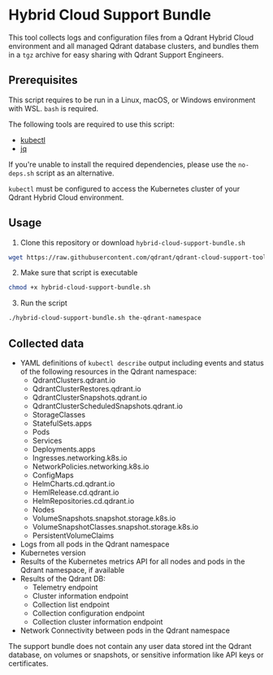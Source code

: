 # Hybrid Cloud Support Bundle

This tool collects logs and configuration files from a Qdrant Hybrid Cloud environment and all managed Qdrant database clusters, and bundles them in a `tgz` archive for easy sharing with Qdrant Support Engineers.

## Prerequisites

This script requires to be run in a Linux, macOS, or Windows environment with WSL. `bash` is required.

The following tools are required to use this script:

- [kubectl](https://kubernetes.io/docs/tasks/tools/install-kubectl/)
- [jq](https://jqlang.github.io/jq/download/)

If you're unable to install the required dependencies, please use the `no-deps.sh` script as an alternative.

`kubectl` must be configured to access the Kubernetes cluster of your Qdrant Hybrid Cloud environment.

## Usage

1. Clone this repository or download `hybrid-cloud-support-bundle.sh`
```bash
wget https://raw.githubusercontent.com/qdrant/qdrant-cloud-support-tools/main/hybrid-cloud-support-bundle/hybrid-cloud-support-bundle.sh 
```
2. Make sure that script is executable
```bash
chmod +x hybrid-cloud-support-bundle.sh
```
3. Run the script
```bash
./hybrid-cloud-support-bundle.sh the-qdrant-namespace
```

## Collected data

* YAML definitions of `kubectl describe` output including events and status of the following resources in the Qdrant namespace:
  * QdrantClusters.qdrant.io
  * QdrantClusterRestores.qdrant.io
  * QdrantClusterSnapshots.qdrant.io
  * QdrantClusterScheduledSnapshots.qdrant.io
  * StorageClasses
  * StatefulSets.apps
  * Pods
  * Services
  * Deployments.apps
  * Ingresses.networking.k8s.io
  * NetworkPolicies.networking.k8s.io
  * ConfigMaps
  * HelmCharts.cd.qdrant.io
  * HemlRelease.cd.qdrant.io
  * HelmRepositories.cd.qdrant.io
  * Nodes
  * VolumeSnapshots.snapshot.storage.k8s.io
  * VolumeSnapshotClasses.snapshot.storage.k8s.io
  * PersistentVolumeClaims
* Logs from all pods in the Qdrant namespace
* Kubernetes version
* Results of the Kubernetes metrics API for all nodes and pods in the Qdrant namespace, if available
* Results of the Qdrant DB:
  * Telemetry endpoint
  * Cluster information endpoint
  * Collection list endpoint
  * Collection configuration endpoint
  * Collection cluster information endpoint
* Network Connectivity between pods in the Qdrant namespace

The support bundle does not contain any user data stored int the Qdrant database, on volumes or snapshots, or sensitive information like API keys or certificates.
